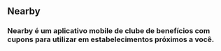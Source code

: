 ## Nearby

### Nearby é um aplicativo mobile de clube de benefícios com cupons para utilizar em estabelecimentos próximos a você.